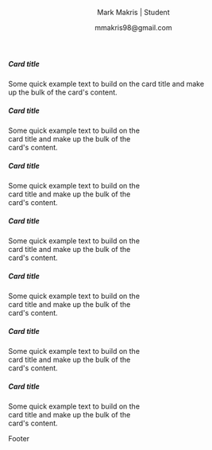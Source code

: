<link type="text/css" rel="stylesheet" href="/assets/css/bootstrap.css" />
<link type="text/css" rel="stylesheet" href="/assets/css/my.css" />

<header class="fixed-top theHeader">
  <p>Mark Makris | Student</p>
  <p>mmakris98@gmail.com</p>
</header>

<div class="container theBody">
  <div class="container">
    <div class="card thePiece" style="width: 80%;">
      <div class="card-body">
        <h5 class="card-title">Card title</h5>
        <p class="card-text">Some quick example text to build on the card title and make up the bulk of the card's content.</p>
      </div>
    </div>
  </div>
  <div class="container">
    <div class="card thePiece" style="width: 18rem;">
      <div class="card-body">
        <h5 class="card-title">Card title</h5>
        <p class="card-text">Some quick example text to build on the card title and make up the bulk of the card's content.</p>
      </div>
    </div>
  </div>
  <div class="container">
    <div class="card" style="width: 18rem;">
      <div class="card-body">
        <h5 class="card-title">Card title</h5>
        <p class="card-text">Some quick example text to build on the card title and make up the bulk of the card's content.</p>
      </div>
    </div>
  </div>
  <div class="container">
    <div class="card" style="width: 18rem;">
      <div class="card-body">
        <h5 class="card-title">Card title</h5>
        <p class="card-text">Some quick example text to build on the card title and make up the bulk of the card's content.</p>
      </div>
    </div>
  </div>
  <div class="container">
    <div class="card" style="width: 18rem;">
      <div class="card-body">
        <h5 class="card-title">Card title</h5>
        <p class="card-text">Some quick example text to build on the card title and make up the bulk of the card's content.</p>
      </div>
    </div>
  </div>
  <div class="container">
    <div class="card" style="width: 18rem;">
      <div class="card-body">
        <h5 class="card-title">Card title</h5>
        <p class="card-text">Some quick example text to build on the card title and make up the bulk of the card's content.</p>
      </div>
    </div>
  </div>
  <div class="container">
    <div class="card" style="width: 18rem;">
      <div class="card-body">
        <h5 class="card-title">Card title</h5>
        <p class="card-text">Some quick example text to build on the card title and make up the bulk of the card's content.</p>
      </div>
    </div>
  </div>
</div>

<footer class="theFooter">
Footer
</footer>
